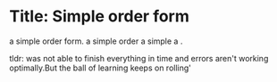# Title: Simple order form

a simple order form.
a simple order
a simple
a
.

tldr: was not able to finish everything in time and errors aren't working optimally.But the ball of learning keeps on rolling'


